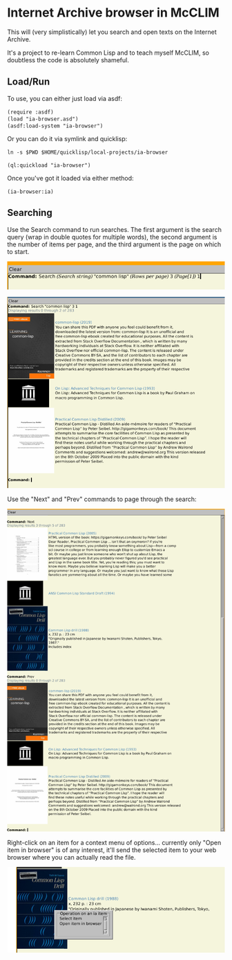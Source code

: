 # Internet Archive browser in McCLIM

This will (very simplistically) let you search and open texts on the Internet Archive.

It's a project to re-learn Common Lisp and to teach myself McCLIM, so doubtless the code is absolutely shameful.

## Load/Run

To use, you can either just load via asdf:

```
(require :asdf)
(load "ia-browser.asd")
(asdf:load-system "ia-browser")
```

Or you can do it via symlink and quicklisp:

```
ln -s $PWD $HOME/quicklisp/local-projects/ia-browser
```

```
(ql:quickload "ia-browser")
```

Once you've got it loaded via either method:

```
(ia-browser:ia)
```

## Searching

Use the Search command to run searches. The first argument is the search query (wrap in double quotes for multiple words), the second argument is the number of items per page, and the third argument is the page on which to start.

![](images/enter-search.png)

![](images/search-results.png)

Use the "Next" and "Prev" commands to page through the search:

![](images/next-prev.png)

Right-click on an item for a context menu of options... currently only "Open item in browser" is of any interest, it'll send the selected item to your web browser where you can actually read the file.

![](images/right-click.png)
